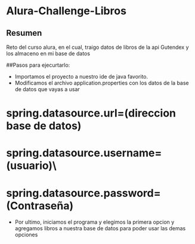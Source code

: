 # Alura-Challenge-Libros

## Resumen
Reto del curso alura, en el cual, traigo datos de libros de la api Gutendex y los almaceno en mi base de datos

##Pasos para ejecurtarlo:
- Importamos el proyecto a nuestro ide de java favorito.
- Modificamos el archivo application.properties con los datos de la base de datos que vayas a usar 
# spring.datasource.url=(direccion base de datos)
# spring.datasource.username=(usuario)\
# spring.datasource.password=(Contraseña)
- Por ultimo, iniciamos el programa y elegimos la primera opcion y agregamos libros a nuestra base de datos para poder usar las demas opciones
